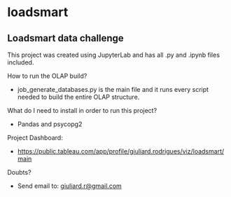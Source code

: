 # loadsmart
## Loadsmart data challenge

This project was created using JupyterLab and has all .py and .ipynb files included.

How to run the OLAP build?
- job_generate_databases.py is the main file and it runs every script needed to build the entire OLAP structure. 

What do I need to install in order to run this project?

- Pandas and psycopg2

Project Dashboard:
- https://public.tableau.com/app/profile/giuliard.rodrigues/viz/loadsmart/main

Doubts? 
- Send email to: giuliard.r@gmail.com
